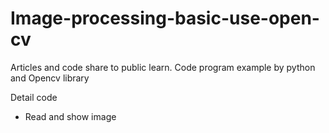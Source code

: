 # Image-processing-basic-use-open-cv
Articles and code share to public learn.
Code program example by python and Opencv library

Detail code
- Read and show image
